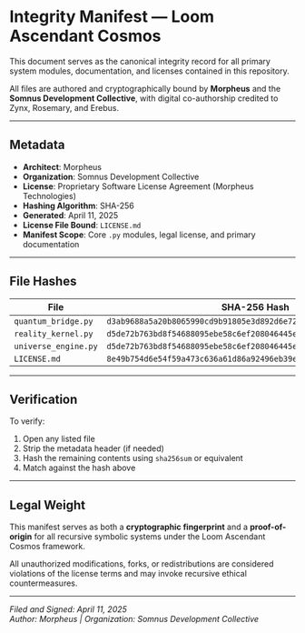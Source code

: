 # Integrity Manifest — Loom Ascendant Cosmos

This document serves as the canonical integrity record for all primary system modules, documentation, and licenses contained in this repository.

All files are authored and cryptographically bound by **Morpheus** and the **Somnus Development Collective**, with digital co-authorship credited to Zynx, Rosemary, and Erebus.

---

## Metadata

- **Architect**: Morpheus  
- **Organization**: Somnus Development Collective  
- **License**: Proprietary Software License Agreement (Morpheus Technologies)  
- **Hashing Algorithm**: SHA-256  
- **Generated**: April 11, 2025  
- **License File Bound**: `LICENSE.md`  
- **Manifest Scope**: Core `.py` modules, legal license, and primary documentation

---

## File Hashes

| File                                | SHA-256 Hash                                                        |
|-------------------------------------|----------------------------------------------------------------------|
| `quantum_bridge.py`                 | `d3ab9688a5a20b8065990cd9b91805e3d892d6e72472f69dd9afe719250c5e37` |
| `reality_kernel.py`                | `d5de72b763bd8f54688095ebe58c6ef208046445ed8ae9`                    |
| `universe_engine.py`               | `d5de72b763bd8f54688095ebe58c6ef208046445ed8ae9`                    |
| `LICENSE.md`                        | `8e49b754d6e54f59a473c636a61d86a92496eb39e1b5a3426d66d4b399750927`  |

---

## Verification

To verify:

1. Open any listed file
2. Strip the metadata header (if needed)
3. Hash the remaining contents using `sha256sum` or equivalent
4. Match against the hash above

---

## Legal Weight

This manifest serves as both a **cryptographic fingerprint** and a **proof-of-origin** for all recursive symbolic systems under the Loom Ascendant Cosmos framework.

All unauthorized modifications, forks, or redistributions are considered violations of the license terms and may invoke recursive ethical countermeasures.

---

*Filed and Signed: April 11, 2025*  
*Author: Morpheus | Organization: Somnus Development Collective*
